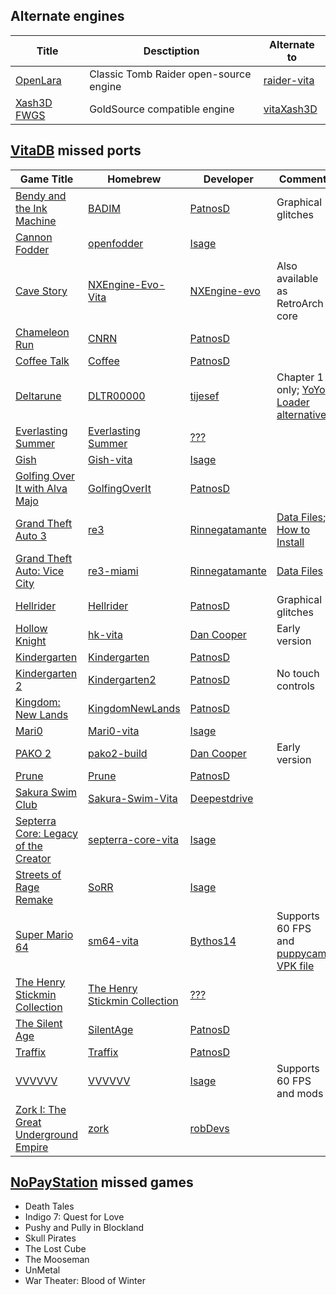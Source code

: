 ## Alternate engines
| Title | Desctiption | Alternate to |
| ----- | ----------- | ------------ |
| [OpenLara](https://github.com/XProger/OpenLara) | Classic Tomb Raider open-source engine | [raider-vita](https://github.com/Rinnegatamante/raider-vita) |
| [Xash3D FWGS](https://github.com/FWGS/xash3d-fwgs) | GoldSource compatible engine | [vitaXash3D](https://github.com/fgsfdsfgs/vitaXash3D) |

## [VitaDB](https://vitadb.rinnegatamante.it/#) missed ports

| Game Title | Homebrew | Developer | Comment |
| ---------- | -------- | --------- | ------- |
| [Bendy and the Ink Machine](https://store.steampowered.com/app/622650/Bendy_and_the_Ink_Machine) | [BADIM](https://discord.gg/z2Cffntfas) | [PatnosD](https://www.youtube.com/@PatnosD) | Graphical glitches |
| [Cannon Fodder](https://www.gog.com/game/cannon_fodder) | [openfodder](https://github.com/isage/openfodder) | [Isage](https://github.com/isage) |  |
| [Cave Story](https://www.nicalis.com/games/cavestory+) | [NXEngine-Evo-Vita](https://github.com/nxengine/nxengine-evo) | [NXEngine-evo](https://github.com/nxengine) | Also available as RetroArch core |
| [Chameleon Run](https://store.steampowered.com/app/1120950/Chameleon_Run_Deluxe_Edition)  | [CNRN](https://discord.gg/z2Cffntfas) | [PatnosD](https://www.youtube.com/@PatnosD) |  |
| [Coffee Talk](https://store.steampowered.com/app/914800/Coffee_Talk) | [Coffee](https://discord.gg/z2Cffntfas) | [PatnosD](https://www.youtube.com/@PatnosD) |  |
| [Deltarune](https://deltarune.com) | [DLTR00000](https://db.cbps.xyz/getdownload.php?id=DLTR00000) | [tijesef](https://www.reddit.com/user/tijesef) | Chapter 1 only; [YoYo Loader alternative](https://github.com/Rinnegatamante/YoYo-Loader-Vita-Compatibility/issues/18) |
| [Everlasting Summer](https://store.steampowered.com/app/331470/Everlasting_Summer) | [Everlasting Summer](https://vk.com/wall-47742407_229898) | [???](https://github.com/ghost) |  |
| [Gish](https://store.steampowered.com/app/9500/Gish) | [Gish-vita](https://github.com/isage/Gish-vita) | [Isage](https://github.com/isage) | |
| [Golfing Over It with Alva Majo](https://store.steampowered.com/app/817510/Golfing_Over_It_with_Alva_Majo) | [GolfingOverIt](https://discord.gg/z2Cffntfas) | [PatnosD](https://www.youtube.com/@PatnosD) |  |
| [Grand Theft Auto 3](https://www.rockstargames.com/games/grandtheftauto3) | [re3](https://dl.coolatoms.org/vitadb/GTA3.vpk) | [Rinnegatamante](https://github.com/Rinnegatamante) | [Data Files](https://dl.coolatoms.org/vitadb/gta3.zip); [How to Install](https://samilops2.gitbook.io/vita-troubleshooting-guide/grand-theft-auto/gta-iii) |
| [Grand Theft Auto: Vice City](https://www.rockstargames.com/games/vicecity) | [re3-miami](https://dl.coolatoms.org/vitadb/GTAVC.vpk) | [Rinnegatamante](https://github.com/Rinnegatamante) | [Data Files](https://dl.coolatoms.org/vitadb/vcdata.zip) |
| [Hellrider](https://play.google.com/store/apps/details?id=com.makabaka.hellrider)  | [Hellrider](https://discord.gg/z2Cffntfas) | [PatnosD](https://www.youtube.com/@PatnosD) | Graphical glitches |
| [Hollow Knight](https://www.gog.com/game/hollow_knight) | [hk-vita](https://dsc.gg/danspalace) | [Dan Cooper](https://www.youtube.com/channel/UCnmRRj6fy_RItoJKNFQIF6A) | Early version |
| [Kindergarten](https://store.steampowered.com/app/589590/Kindergarten) | [Kindergarten](https://discord.gg/z2Cffntfas) | [PatnosD](https://www.youtube.com/@PatnosD) |  |
| [Kindergarten 2](https://store.steampowered.com/app/1067850/Kindergarten_2) | [Kindergarten2](https://discord.gg/z2Cffntfas) | [PatnosD](https://www.youtube.com/@PatnosD) | No touch controls |
| [Kingdom: New Lands](https://store.steampowered.com/app/496300/Kingdom_New_Lands) | [KingdomNewLands](https://discord.gg/z2Cffntfas) | [PatnosD](https://www.youtube.com/@PatnosD) |  |
| [Mari0](https://stabyourself.net/mari0) | [Mari0-vita](https://github.com/isage/Mari0-vita) | [Isage](https://github.com/isage) |  |
| [PAKO 2](https://store.steampowered.com/app/612370/PAKO_2) | [pako2-build](https://dsc.gg/danspalace) | [Dan Cooper](https://www.youtube.com/channel/UCnmRRj6fy_RItoJKNFQIF6A) | Early version |
| [Prune](http://www.prunegame.com) | [Prune](https://discord.gg/z2Cffntfas) | [PatnosD](https://www.youtube.com/@PatnosD) |  |
| [Sakura Swim Club](https://store.steampowered.com/app/402180/Sakura_Swim_Club) | [Sakura-Swim-Vita](https://github.com/deepestdrive/Sakura-Swim-Vita) | [Deepestdrive](https://github.com/deepestdrive) |  |
| [Septerra Core: Legacy of the Creator](https://www.gog.com/ru/game/septerra_core_legacy_of_the_creator) | [septerra-core-vita](https://github.com/isage/septerra-core-vita) | [Isage](https://github.com/isage) |  |
| [Streets of Rage Remake](https://sorr.forumotion.net/t838-new-streets-of-rage-remake-v5-2-download-and-info) | [SoRR](https://github.com/isage/sorr-vita) | [Isage](https://github.com/isage) |  |
| [Super Mario 64](https://www.nintendo.ru/-/Nintendo-64/Super-Mario-64-269745.html) | [sm64-vita](https://github.com/bythos14/sm64-vita) | [Bythos14](https://github.com/bythos14) | Supports 60 FPS and [puppycam](https://github.com/FazanaJ/puppycam); [VPK file](https://drive.google.com/drive/folders/12JO4SOzOT89pXLxZ3WXfGI8cLSp6u2Gm) |
| [The Henry Stickmin Collection](https://store.steampowered.com/app/1089980/The_Henry_Stickmin_Collection) | [The Henry Stickmin Collection](https://db.cbps.xyz/getdownload.php?id=ABCD12345_1) | [???](https://github.com/ghost) |  |
| [The Silent Age](https://store.steampowered.com/app/352520/The_Silent_Age)  | [SilentAge](https://discord.gg/z2Cffntfas) | [PatnosD](https://www.youtube.com/@PatnosD) |  |
| [Traffix](https://store.steampowered.com/app/1102580/Traffix)  | [Traffix](https://discord.gg/z2Cffntfas) | [PatnosD](https://www.youtube.com/@PatnosD) |  |
| [VVVVVV](https://www.gog.com/ru/game/vvvvvv) | [VVVVVV](https://github.com/isage/VVVVVV) | [Isage](https://github.com/isage) | Supports 60 FPS and mods |
| [Zork I: The Great Underground Empire](https://www.gog.com/ru/game/the_zork_anthology) | [zork](https://github.com/robDevs/zork) | [robDevs](https://github.com/robDevs) |  |

## [NoPayStation](https://nopaystation.com) missed games
- Death Tales
- Indigo 7: Quest for Love
- Pushy and Pully in Blockland
- Skull Pirates
- The Lost Cube
- The Mooseman
- UnMetal
- War Theater: Blood of Winter
